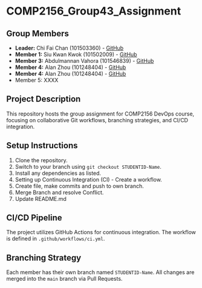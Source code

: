 # COMP2156_Group43_Assignment

## Group Members
- **Leader:** Chi Fai Chan (101503360) - [GitHub](https://github.com/boscofai)
- **Member 1:** Siu Kwan Kwok (101502009) - [GitHub](https://github.com/a40856)
- **Member 3:** Abdulmannan Vahora (101546839) - [GitHub](https://github.com/Mannan0707-maker)
- **Member 4:** Alan Zhou (101248404) - [GitHub](https://github.com/alzhou45)
- **Member 4:** Alan Zhou (101248404) - [GitHub](https://github.com/alzhou45)
- Member 5: XXXX

## Project Description
This repository hosts the group assignment for COMP2156 DevOps course, focusing on
collaborative Git workflows, branching strategies, and CI/CD integration.

## Setup Instructions
1. Clone the repository.
2. Switch to your branch using `git checkout STUDENTID-Name`.
3. Install any dependencies as listed.
4. Setting up Continuous Integration (CI) - Create a workflow.
5. Create file, make commits and push to own branch.
6. Merge Branch and resolve Conflict.
7. Update README.md



## CI/CD Pipeline
The project utilizes GitHub Actions for continuous integration. The workflow is defined
in `.github/workflows/ci.yml`.

## Branching Strategy
Each member has their own branch named `STUDENTID-Name`. All changes are
merged into the `main` branch via Pull Requests.